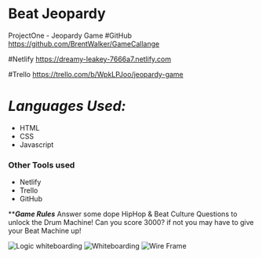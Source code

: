 # Beat Jeopardy
ProjectOne - Jeopardy Game
#GitHub https://github.com/BrentWalker/GameCallange

#Netlify https://dreamy-leakey-7666a7.netlify.com

#Trello https://trello.com/b/WpkLPJoo/jeopardy-game


#  *****Languages Used:*****
* HTML
* CSS
* Javascript

### Other Tools used
* Netlify
* Trello
* GitHub


*****Game Rules***
Answer some dope HipHop & Beat Culture Questions to unlock the Drum Machine!
Can you score 3000? if not you may have to give your Beat Machine up!

![Logic whiteboarding](https://user-images.githubusercontent.com/47842939/56158555-535c5480-5f90-11e9-9cdb-b56aa989864b.jpg)
![Whiteboarding](https://user-images.githubusercontent.com/47842939/56158558-59eacc00-5f90-11e9-926e-00c025b6ae36.jpg)
![Wire Frame](https://user-images.githubusercontent.com/47842939/56158566-6111da00-5f90-11e9-8a66-60f8082281d3.jpg)
